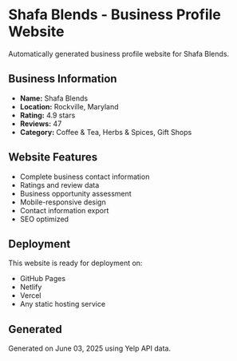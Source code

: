 # Shafa Blends - Business Profile Website

Automatically generated business profile website for Shafa Blends.

## Business Information

- **Name:** Shafa Blends
- **Location:** Rockville, Maryland
- **Rating:** 4.9 stars
- **Reviews:** 47
- **Category:** Coffee & Tea, Herbs & Spices, Gift Shops

## Website Features

- Complete business contact information
- Ratings and review data
- Business opportunity assessment
- Mobile-responsive design
- Contact information export
- SEO optimized

## Deployment

This website is ready for deployment on:
- GitHub Pages
- Netlify
- Vercel
- Any static hosting service

## Generated

Generated on June 03, 2025 using Yelp API data.
